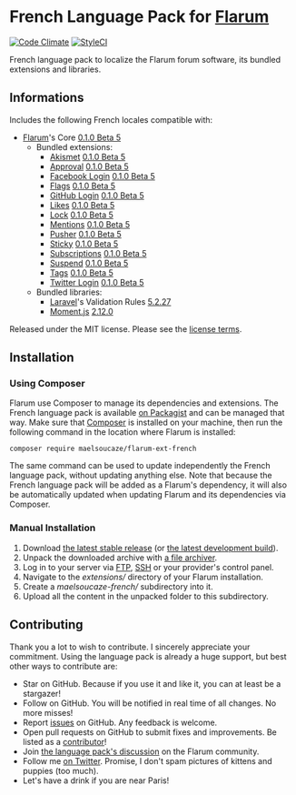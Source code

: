 # French Language Pack for [Flarum](http://flarum.org/)

[![Code Climate](https://codeclimate.com/github/maelsoucaze/flarum-ext-french/badges/gpa.svg)](https://codeclimate.com/github/maelsoucaze/flarum-ext-french) [![StyleCI](https://styleci.io/repos/41550823/shield)](https://styleci.io/repos/41550823)

French language pack to localize the Flarum forum software, its bundled extensions and libraries.

## Informations

Includes the following French locales compatible with:

- [Flarum](https://github.com/flarum/core)'s Core [0.1.0 Beta 5](https://github.com/flarum/core/releases/tag/v0.1.0-beta.5)
  - Bundled extensions:
    - [Akismet](https://github.com/flarum/flarum-ext-akismet) [0.1.0 Beta 5](https://github.com/flarum/flarum-ext-akismet/releases/tag/v0.1.0-beta.5)
    - [Approval](https://github.com/flarum/flarum-ext-approval) [0.1.0 Beta 5](https://github.com/flarum/flarum-ext-approval/releases/tag/v0.1.0-beta.5)
    - [Facebook Login](https://github.com/flarum/flarum-ext-auth-facebook) [0.1.0 Beta 5](https://github.com/flarum/flarum-ext-auth-facebook/releases/tag/v0.1.0-beta.5)
    - [Flags](https://github.com/flarum/flarum-ext-flags) [0.1.0 Beta 5](https://github.com/flarum/flarum-ext-flags/releases/tag/v0.1.0-beta.5)
    - [GitHub Login](https://github.com/flarum/flarum-ext-auth-github) [0.1.0 Beta 5](https://github.com/flarum/flarum-ext-auth-github/releases/tag/v0.1.0-beta.5)
    - [Likes](https://github.com/flarum/flarum-ext-likes) [0.1.0 Beta 5](https://github.com/flarum/flarum-ext-likes/releases/tag/v0.1.0-beta.5)
    - [Lock](https://github.com/flarum/flarum-ext-lock) [0.1.0 Beta 5](https://github.com/flarum/flarum-ext-lock/releases/tag/v0.1.0-beta.5)
    - [Mentions](https://github.com/flarum/flarum-ext-mentions) [0.1.0 Beta 5](https://github.com/flarum/flarum-ext-mentions/releases/tag/v0.1.0-beta.5)
    - [Pusher](https://github.com/flarum/flarum-ext-pusher) [0.1.0 Beta 5](https://github.com/flarum/flarum-ext-pusher/releases/tag/v0.1.0-beta.5)
    - [Sticky](https://github.com/flarum/flarum-ext-sticky) [0.1.0 Beta 5](https://github.com/flarum/flarum-ext-sticky/releases/tag/v0.1.0-beta.5)
    - [Subscriptions](https://github.com/flarum/flarum-ext-subscriptions) [0.1.0 Beta 5](https://github.com/flarum/flarum-ext-subscriptions/releases/tag/v0.1.0-beta.5)
    - [Suspend](https://github.com/flarum/flarum-ext-suspend) [0.1.0 Beta 5](https://github.com/flarum/flarum-ext-suspend/releases/tag/v0.1.0-beta.5)
    - [Tags](https://github.com/flarum/flarum-ext-tags) [0.1.0 Beta 5](https://github.com/flarum/flarum-ext-tags/releases/tag/v0.1.0-beta.5)
    - [Twitter Login](https://github.com/flarum/flarum-ext-auth-twitter) [0.1.0 Beta 5](https://github.com/flarum/flarum-ext-auth-twitter/releases/tag/v0.1.0-beta.5)
  - Bundled libraries:
    - [Laravel](https://github.com/laravel/laravel)'s Validation Rules [5.2.27](https://github.com/laravel/laravel/releases/tag/v5.2.27)
    - [Moment.js](https://github.com/moment/moment) [2.12.0](https://github.com/moment/moment/releases/tag/2.12.0)

Released under the MIT license. Please see the [license terms](https://github.com/maelsoucaze/flarum-ext-french/blob/master/LICENSE).

## Installation

### Using Composer

Flarum use Composer to manage its dependencies and extensions. The French language pack is available [on Packagist](https://packagist.org/packages/maelsoucaze/flarum-ext-french) and can be managed that way. Make sure that [Composer](https://getcomposer.org/) is installed on your machine, then run the following command in the location where Flarum is installed:

```
composer require maelsoucaze/flarum-ext-french
```

The same command can be used to update independently the French language pack, without updating anything else. Note that because the French language pack will be added as a Flarum's dependency, it will also be automatically updated when updating Flarum and its dependencies via Composer.

### Manual Installation

1. Download [the latest stable release](https://github.com/maelsoucaze/flarum-ext-french/releases) (or [the latest development build](https://github.com/maelsoucaze/flarum-ext-french/archive/master.zip)).
2. Unpack the downloaded archive with [a file archiver](https://en.wikipedia.org/wiki/Comparison_of_file_archivers).
3. Log in to your server via [FTP](https://en.wikipedia.org/wiki/File_Transfer_Protocol), [SSH](https://en.wikipedia.org/wiki/Secure_Shell) or your provider's control panel.
4. Navigate to the *extensions/* directory of your Flarum installation.
5. Create a *maelsoucaze-french/* subdirectory into it.
6. Upload all the content in the unpacked folder to this subdirectory.

## Contributing

Thank you a lot to wish to contribute. I sincerely appreciate your commitment. Using the language pack is already a huge support, but best other ways to contribute are:

- Star on GitHub. Because if you use it and like it, you can at least be a stargazer!
- Follow on GitHub. You will be notified in real time of all changes. No more misses!
- Report [issues](https://github.com/maelsoucaze/flarum-ext-french/issues) on GitHub. Any feedback is welcome.
- Open pull requests on GitHub to submit fixes and improvements. Be listed as a [contributor](https://github.com/maelsoucaze/flarum-ext-french/graphs/contributors)!
- Join [the language pack's discussion](https://discuss.flarum.org/d/615-french-language-pack) on the Flarum community.
- Follow me [on Twitter](https://twitter.com/maelsoucaze). Promise, I don't spam pictures of kittens and puppies (too much).
- Let's have a drink if you are near Paris!
